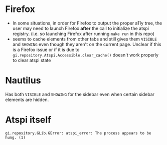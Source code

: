 # Firefox

* In some situations, in order for Firefox to output the proper a11y tree, the user may need to launch Firefox **after** the call to initialize the atspi registry. (i.e. so launching Firefox after running `make run` in this repo)
* seems to cache elements from other tabs and still gives them `VISIBLE` and `SHOWING` even though they aren't on the current page. Unclear if this is a Firefox issue or if it is due to `gi.repository.Atspi.Accessible.clear_cache()` doesn't work properly to clear atspi state

# Nautilus

Has both `VISIBLE` and `SHOWING` for the sidebar even when certain sidebar elements are hidden.

# Atspi itself

`gi.repository.GLib.GError: atspi_error: The process appears to be hung. (1)`
